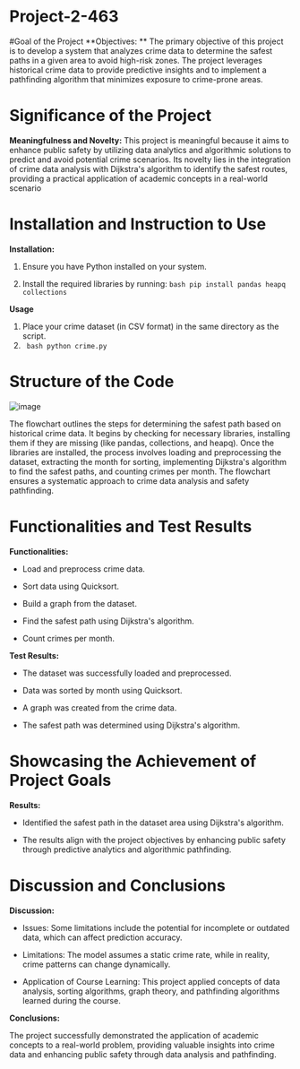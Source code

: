# Project-2-463

#Goal of the Project
**Objectives: ** The primary objective of this project is to develop a system that analyzes crime data to determine the safest paths in a given area to avoid high-risk zones. The project leverages historical crime data to provide predictive insights and to implement a pathfinding algorithm that minimizes exposure to crime-prone areas.

# Significance of the Project
**Meaningfulness and Novelty:** This project is meaningful because it aims to enhance public safety by utilizing data analytics and algorithmic solutions to predict and avoid potential crime scenarios. Its novelty lies in the integration of crime data analysis with Dijkstra's algorithm to identify the safest routes, providing a practical application of academic concepts in a real-world scenario

# Installation and Instruction to Use
**Installation:**

1. Ensure you have Python installed on your system.

2. Install the required libraries by running:
```bash pip install pandas heapq collections```

**Usage**
1. Place your crime dataset (in CSV format) in the same directory as the script.
2. ``` bash python crime.py```

# Structure of the Code
![image](https://github.com/user-attachments/assets/7b43d396-d6a5-4f85-8a66-59ba5361acf0)

The flowchart outlines the steps for determining the safest path based on historical crime data. It begins by checking for necessary libraries, installing them if they are missing (like pandas, collections, and heapq). Once the libraries are installed, the process involves loading and preprocessing the dataset, extracting the month for sorting, implementing Dijkstra's algorithm to find the safest paths, and counting crimes per month. The flowchart ensures a systematic approach to crime data analysis and safety pathfinding.

# Functionalities and Test Results
**Functionalities:**

* Load and preprocess crime data.

* Sort data using Quicksort.

* Build a graph from the dataset.

* Find the safest path using Dijkstra's algorithm.

* Count crimes per month.

**Test Results:**

* The dataset was successfully loaded and preprocessed.

* Data was sorted by month using Quicksort.

* A graph was created from the crime data.

* The safest path was determined using Dijkstra's algorithm.


# Showcasing the Achievement of Project Goals

**Results:**

* Identified the safest path in the dataset area using Dijkstra's algorithm.

* The results align with the project objectives by enhancing public safety through predictive analytics and algorithmic pathfinding.

# Discussion and Conclusions

**Discussion:**

* Issues: Some limitations include the potential for incomplete or outdated data, which can affect prediction accuracy.

* Limitations: The model assumes a static crime rate, while in reality, crime patterns can change dynamically.

* Application of Course Learning: This project applied concepts of data analysis, sorting algorithms, graph theory, and pathfinding algorithms learned during the course.

**Conclusions:**

The project successfully demonstrated the application of academic concepts to a real-world problem, providing valuable insights into crime data and enhancing public safety through data analysis and pathfinding.
